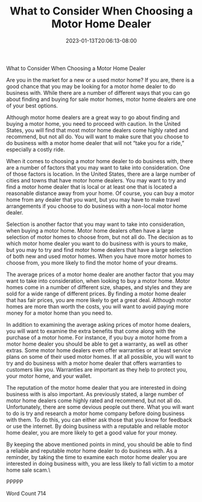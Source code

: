 ﻿---
title: "What to Consider When Choosing a Motor Home Dealer"
date: 2023-01-13T20:06:13-08:00
description: "TXT Tips for Web Success"
featured_image: "/images/TXT.jpg"
tags: ["TXT"]
---

What to Consider When Choosing a Motor Home Dealer

Are you in the market for a new or a used motor home? If you are, there is a good chance that you may be looking for a motor home dealer to do business with. While there are a number of different ways that you can go about finding and buying for sale motor homes, motor home dealers are one of your best options.

Although motor home dealers are a great way to go about finding and buying a motor home, you need to proceed with caution. In the United States, you will find that most motor home dealers come highly rated and recommend, but not all do.  You will want to make sure that you choose to do business with a motor home dealer that will not “take you for a ride,” especially a costly ride.

When it comes to choosing a motor home dealer to do business with, there are a number of factors that you may want to take into consideration.  One of those factors is location. In the United States, there are a large number of cities and towns that have motor home dealers.  You may want to try and find a motor home dealer that is local or at least one that is located a reasonable distance away from your home.  Of course, you can buy a motor home from any dealer that you want, but you may have to make travel arrangements if you choose to do business with a non-local motor home dealer.

Selection is another factor that you may want to take into consideration, when buying a motor home.  Motor home dealers often have a large selection of motor homes to choose from, but not all do.  The decision as to which motor home dealer you want to do business with is yours to make, but you may to try and find motor home dealers that have a large selection of both new and used motor homes.  When you have more motor homes to choose from, you more likely to find the motor home of your dreams.

The average prices of a motor home dealer are another factor that you may want to take into consideration, when looking to buy a motor home.  Motor homes come in a number of different size, shapes, and styles and they are sold for a wide range of different prices.  By finding a motor home dealer that has fair prices, you are more likely to get a great deal. Although motor homes are more than worth the costs, you will want to avoid paying more money for a motor home than you need to.

In addition to examining the average asking prices of motor home dealers, you will want to examine the extra benefits that come along with the purchase of a motor home. For instance, if you buy a motor home from a motor home dealer you should be able to get a warranty, as well as other extras.  Some motor home dealers even offer warranties or at least service plans on some of their used motor homes.  If at all possible, you will want to try and do business with a motor home dealer that offers warranties to customers like you.  Warranties are important as they help to protect you, your motor home, and your wallet.

The reputation of the motor home dealer that you are interested in doing business with is also important. As previously stated, a large number of motor home dealers come highly rated and recommend, but not all do.  Unfortunately, there are some devious people out there.  What you will want to do is try and research a motor home company before doing business with them.  To do this, you can either ask those that you know for feedback or use the internet.  By doing business with a reputable and reliable motor home dealer, you are more likely to get a good value for your money.

By keeping the above mentioned points in mind, you should be able to find a reliable and reputable motor home dealer to do business with. As a reminder, by taking the time to examine each motor home dealer you are interested in doing business with, you are less likely to fall victim to a motor home sale scam.\

PPPPP

Word Count 714

